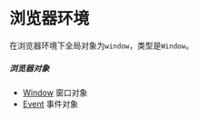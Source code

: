 # 浏览器环境

在浏览器环境下全局对象为`window`，类型是`Window`。

##### 浏览器对象

- [Window](Window.md) 窗口对象
- [Event](Event.md) 事件对象